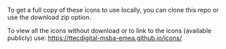 To get a full copy of these icons to use locally, you can clone this repo or use the download zip option.

To view all the icons without download or to link to the icons (available publicly) use:
https://ttecdigital-msba-emea.github.io/icons/

